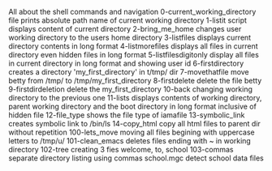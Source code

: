 All about the shell commands and navigation
0-current_working_directory file prints absolute path name of current working directory
1-listit script displays content of current directory
2-bring_me_home changes user working directory to the users home directory
3-listfiles displays current directory contents in long format
4-listmorefiles displays all files in current directory even hidden files in long format
5-listfilesdigitonly display all files in current directory in long format and showing user id
6-firstdirectory creates a directory 'my_first_directory' in t/tmp/ dir
7-movethatfile move betty from /tmp/ to /tmp/my_first_directory
8-firstdelete delete the file betty
9-firstdirdeletion delete the my_first_directory
10-back changing working directory to the previous one
11-lists displays contents of working directory, parent working directory and the boot directory in long format inclusive of hidden file
12-file_type shows the file type of iamafile
13-symbolic_link creates symbolic link to /bin/ls 
14-copy_html copy all html files to parent dir without repetition
100-lets_move moving all files begining with uppercase letters to /tmp/u/
101-clean_emacs deletes files ending with ~ in working directory
102-tree creating 3 fies welcome, to, school
103-commas separate directory listing using commas
school.mgc detect school data files
